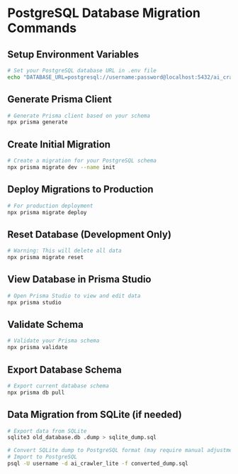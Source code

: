 # PostgreSQL Database Migration Commands

## Setup Environment Variables
```bash
# Set your PostgreSQL database URL in .env file
echo "DATABASE_URL=postgresql://username:password@localhost:5432/ai_crawler_lite" > .env
```

## Generate Prisma Client
```bash
# Generate Prisma client based on your schema
npx prisma generate
```

## Create Initial Migration
```bash
# Create a migration for your PostgreSQL schema
npx prisma migrate dev --name init
```

## Deploy Migrations to Production
```bash
# For production deployment
npx prisma migrate deploy
```

## Reset Database (Development Only)
```bash
# Warning: This will delete all data
npx prisma migrate reset
```

## View Database in Prisma Studio
```bash
# Open Prisma Studio to view and edit data
npx prisma studio
```

## Validate Schema
```bash
# Validate your Prisma schema
npx prisma validate
```

## Export Database Schema
```bash
# Export current database schema
npx prisma db pull
```

## Data Migration from SQLite (if needed)
```bash
# Export data from SQLite
sqlite3 old_database.db .dump > sqlite_dump.sql

# Convert SQLite dump to PostgreSQL format (may require manual adjustments)
# Import to PostgreSQL
psql -U username -d ai_crawler_lite -f converted_dump.sql
```
